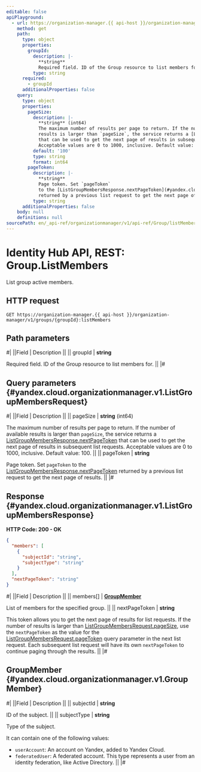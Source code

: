 ```yaml
---
editable: false
apiPlayground:
  - url: https://organization-manager.{{ api-host }}/organization-manager/v1/groups/{groupId}:listMembers
    method: get
    path:
      type: object
      properties:
        groupId:
          description: |-
            **string**
            Required field. ID of the Group resource to list members for.
          type: string
      required:
        - groupId
      additionalProperties: false
    query:
      type: object
      properties:
        pageSize:
          description: |-
            **string** (int64)
            The maximum number of results per page to return. If the number of available
            results is larger than `pageSize`, the service returns a [ListGroupMembersResponse.nextPageToken](#yandex.cloud.organizationmanager.v1.ListGroupMembersResponse)
            that can be used to get the next page of results in subsequent list requests.
            Acceptable values are 0 to 1000, inclusive. Default value: 100.
          default: '100'
          type: string
          format: int64
        pageToken:
          description: |-
            **string**
            Page token. Set `pageToken`
            to the [ListGroupMembersResponse.nextPageToken](#yandex.cloud.organizationmanager.v1.ListGroupMembersResponse)
            returned by a previous list request to get the next page of results.
          type: string
      additionalProperties: false
    body: null
    definitions: null
sourcePath: en/_api-ref/organizationmanager/v1/api-ref/Group/listMembers.md
---
```


# Identity Hub API, REST: Group.ListMembers

List group active members.

## HTTP request

```
GET https://organization-manager.{{ api-host }}/organization-manager/v1/groups/{groupId}:listMembers
```

## Path parameters

#|
||Field | Description ||
|| groupId | **string**

Required field. ID of the Group resource to list members for. ||
|#

## Query parameters {#yandex.cloud.organizationmanager.v1.ListGroupMembersRequest}

#|
||Field | Description ||
|| pageSize | **string** (int64)

The maximum number of results per page to return. If the number of available
results is larger than `pageSize`, the service returns a [ListGroupMembersResponse.nextPageToken](#yandex.cloud.organizationmanager.v1.ListGroupMembersResponse)
that can be used to get the next page of results in subsequent list requests.
Acceptable values are 0 to 1000, inclusive. Default value: 100. ||
|| pageToken | **string**

Page token. Set `pageToken`
to the [ListGroupMembersResponse.nextPageToken](#yandex.cloud.organizationmanager.v1.ListGroupMembersResponse)
returned by a previous list request to get the next page of results. ||
|#

## Response {#yandex.cloud.organizationmanager.v1.ListGroupMembersResponse}

**HTTP Code: 200 - OK**

```json
{
  "members": [
    {
      "subjectId": "string",
      "subjectType": "string"
    }
  ],
  "nextPageToken": "string"
}
```

#|
||Field | Description ||
|| members[] | **[GroupMember](#yandex.cloud.organizationmanager.v1.GroupMember)**

List of members for the specified group. ||
|| nextPageToken | **string**

This token allows you to get the next page of results for list requests. If the number of results
is larger than [ListGroupMembersRequest.pageSize](#yandex.cloud.organizationmanager.v1.ListGroupMembersRequest), use the `nextPageToken` as the value
for the [ListGroupMembersRequest.pageToken](#yandex.cloud.organizationmanager.v1.ListGroupMembersRequest) query parameter in the next list request.
Each subsequent list request will have its own `nextPageToken` to continue paging through the results. ||
|#

## GroupMember {#yandex.cloud.organizationmanager.v1.GroupMember}

#|
||Field | Description ||
|| subjectId | **string**

ID of the subject. ||
|| subjectType | **string**

Type of the subject.

It can contain one of the following values:
* `userAccount`: An account on Yandex, added to Yandex Cloud.
* `federatedUser`: A federated account. This type represents a user from an identity federation, like Active Directory. ||
|#